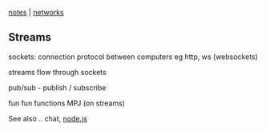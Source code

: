 [notes](notes.md) | [networks](networks/index.md)

## Streams

sockets:
connection protocol between computers eg http, ws (websockets)

streams flow through sockets

pub/sub - publish / subscribe

fun fun functions MPJ (on streams)


See also .. chat, [node.js](javascript/node.md)
